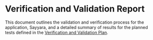 # Verification and Validation Report

This document outlines the validation and verification process for the application, Sayyara, and a detailed summary of results for the planned tests defined in the [Verification and Validation Plan](../VnVPlan/VnVPlan.pdf).
